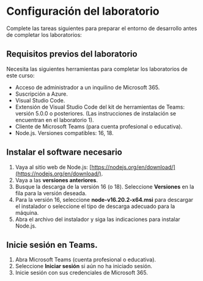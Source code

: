 # Configuración del laboratorio

Complete las tareas siguientes para preparar el entorno de desarrollo antes de completar los laboratorios:

## Requisitos previos del laboratorio

Necesita las siguientes herramientas para completar los laboratorios de este curso:

- Acceso de administrador a un inquilino de Microsoft 365.
- Suscripción a Azure.
- Visual Studio Code.
- Extensión de Visual Studio Code del kit de herramientas de Teams:  versión 5.0.0 o posteriores. (Las instrucciones de instalación se encuentran en el laboratorio 1).
- Cliente de Microsoft Teams (para cuenta profesional o educativa).
- Node.js. Versiones compatibles: 16, 18.

## Instalar el software necesario

1. Vaya al sitio web de Node.js: [https://nodejs.org/en/download/](https://nodejs.org/en/download/).
2. Vaya a las **versiones anteriores**.
3. Busque la descarga de la versión 16 (o 18).  Seleccione **Versiones** en la fila para la versión deseada.
4. Para la versión 16, seleccione **node-v16.20.2-x64.msi** para descargar el instalador o seleccione el tipo de descarga adecuado para la máquina.
5. Abra el archivo del instalador y siga las indicaciones para instalar Node.js.

## Inicie sesión en Teams.

1. Abra Microsoft Teams (cuenta profesional o educativa).
2. Seleccione **Iniciar sesión** si aún no ha iniciado sesión.
3. Inicie sesión con sus credenciales de Microsoft 365.

